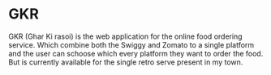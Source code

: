 # GKR
GKR (Ghar Ki rasoi) is the web application for the online food ordering service. Which combine both the Swiggy and Zomato to a single platform and the user can schoose which every platform they want to order the food. But is currently available for the single retro serve present in my town.
